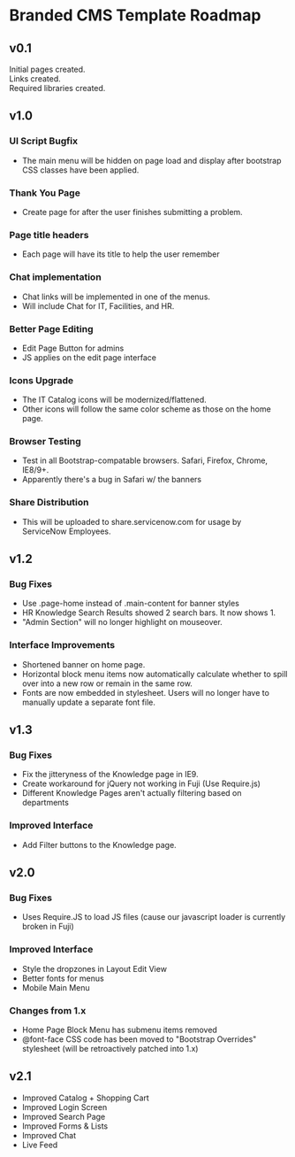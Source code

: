 # Branded CMS Template Roadmap

## v0.1

Initial pages created.  
Links created.  
Required libraries created.

## v1.0

### UI Script Bugfix
* The main menu will be hidden on page load and display after bootstrap CSS classes have been applied.

### Thank You Page
* Create page for after the user finishes submitting a problem.

### Page title headers
* Each page will have its title to help the user remember

### Chat implementation
* Chat links will be implemented in one of the menus.
* Will include Chat for IT, Facilities, and HR.

### Better Page Editing
* Edit Page Button for admins
* JS applies on the edit page interface

### Icons Upgrade
* The IT Catalog icons will be modernized/flattened.
* Other icons will follow the same color scheme as those on the home page.

### Browser Testing
* Test in all Bootstrap-compatable browsers. Safari, Firefox, Chrome, IE8/9+.
* Apparently there's a bug in Safari w/ the banners

### Share Distribution
* This will be uploaded to share.servicenow.com for usage by ServiceNow Employees.

## v1.2

### Bug Fixes
* Use .page-home instead of .main-content for banner styles
* HR Knowledge Search Results showed 2 search bars. It now shows 1.
* "Admin Section" will no longer highlight on mouseover.

### Interface Improvements
* Shortened banner on home page.
* Horizontal block menu items now automatically calculate whether to spill over into a new row or remain in the same row.
* Fonts are now embedded in stylesheet. Users will no longer have to manually update a separate font file.


## v1.3

### Bug Fixes
* Fix the jitteryness of the Knowledge page in IE9.
* Create workaround for jQuery not working in Fuji (Use Require.js)
* Different Knowledge Pages aren't actually filtering based on departments

### Improved Interface
* Add Filter buttons to the Knowledge page.


## v2.0

### Bug Fixes
* Uses Require.JS to load JS files (cause our javascript loader is currently broken in Fuji)

### Improved Interface
* Style the dropzones in Layout Edit View
* Better fonts for menus
* Mobile Main Menu

### Changes from 1.x
* Home Page Block Menu has submenu items removed
* @font-face CSS code has been moved to "Bootstrap Overrides" stylesheet (will be retroactively patched into 1.x)


## v2.1
* Improved Catalog + Shopping Cart
* Improved Login Screen
* Improved Search Page
* Improved Forms & Lists
* Improved Chat
* Live Feed
